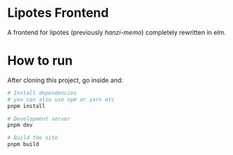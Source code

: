# Lipotes Frontend
A frontend for lipotes (previously *hanzi-memo*) completely rewritten in elm.

# How to run
After cloning this project, go inside and:

```bash
# Install dependencies
# you can also use npm or yarn etc
pnpm install

# Development server
pnpm dev

# Build the site
pnpm build
```
